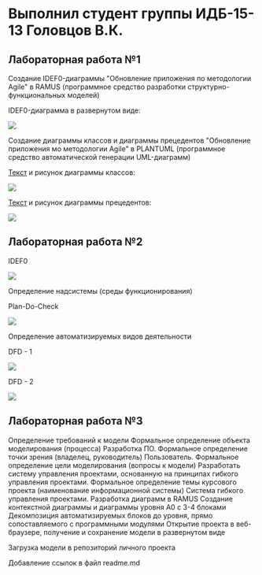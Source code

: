 # Выполнил студент группы ИДБ-15-13 Головцов В.К.
## Лабораторная работа №1
Создание IDEF0-диаграммы "Обновление приложения по методологии Agile" в RAMUS (программное средство разработки структурно-функциональных моделей)

IDEF0-диаграмма в развернутом виде:

![](https://pp.userapi.com/c851336/v851336744/972e/WO0_5cdDbqE.jpg)

Создание диаграммы классов и диаграммы прецедентов "Обновление приложения мо методологии Agile" в PLANTUML (программное средство автоматической генерации UML-диаграмм)

[Текст](https://github.com/Slippp/--15-13-2018-/blob/master/%D0%A2%D0%B5%D0%BA%D1%81%D1%82%201) и рисунок диаграммы классов:

![](http://www.plantuml.com/plantuml/png/LP0zJiD048Nhx2b6gK3Y425SW8vwPQ-85SUBTXrH8AJmewH8aH9Ak450TcAIUBd2snlnh520LbfxtiptZUo1BxKhfvDS-N5Mt6Yd9vBasdkvKxsXJiRNpawBzCBcridLA2kDwfqxPs-FoJ3d20UjIutx6zshewMFDwonZJFU7mZnCIxGO8UcBzhB9RS8Nj761tPcyGa7r6ZvlXHKsCULaFp7TooPToOrgex39uAW8VQCmFY0TPop3cXv0hu4ttnKF3NRcyuW9tYXiUBeWXLsqlcOx0bkVmND6HlCDjopf8RccWjNSNxAxnjbgP4aSqbkrC0KAV_X3m00)

[Текст](https://github.com/Slippp/--15-13-2018-/blob/master/%D0%A2%D0%B5%D0%BA%D1%81%D1%82%202) и рисунок диаграммы прецедентов:

![](http://www.plantuml.com/plantuml/png/fL7DIiD043vtdsB8IGy57q2agUT0RfwNP6r3qwniDdYmGgoY1qMlWXTzWreIZJ-9hp3pHavDnOX76JRpyV7zP9D1QgMnsJGMwIHA3gIHKv21rGQEH6yeWyd8w2m9TtNCrDuuiahqN6FqOSiCOvQmK9jGcIvrtCdBKXN8LFqxCLRx5gm64ut65iB8gC16EX7j-_fR85Dmy8wkiS3AMTFUcdwW74iiw8JckCG6iCAQph31TrpGELQCQfu6Nm0_U1Ky9NkUyFKdp6-pxd61pvJpyn4RcjC5LbsLrwfkkO3RAATJBYcnPdm97Fj6Dy3kNncj__jBkNzx5YitBh_sbIDywFTXmzqKV5RG4tp_xHaZNtXCp7RuvcAWaf3_xIS0)

## Лабораторная работа №2
IDEF0 

![](https://pp.userapi.com/c851216/v851216444/2f60f/zR3M4vIEu1k.jpg)

Определение надсистемы (среды функционирования) 

Plan-Do-Check

![](https://pp.userapi.com/c851216/v851216444/2f5f1/vRPQB037S0c.jpg)

Определение автоматизируемых видов деятельности 

DFD - 1 

![](https://pp.userapi.com/c851216/v851216444/2f635/gXe1XWB0Kdg.jpg)

DFD - 2

![](https://pp.userapi.com/c851216/v851216444/2f63e/nkOU8bTt3ZA.jpg)

## Лабораторная работа №3
Определение требований к модели
Формальное определение объекта моделирования (процесса)
Разработка ПО.
Формальное определение точки зрения (владелец, руководитель)
Пользователь.
Формальное определение цели моделирования (вопросы к модели)
Разработать систему управления проектами, основанную на принципах гибкого управления проектами.
Формальное определение темы курсового проекта (наименование информационной системы)
Cистема гибкого управления проектами.
Разработка диаграмм в RAMUS
Создание контекстной диаграммы и диаграммы уровня A0 c 3-4 блоками
Декомпозиция автоматизируемых блоков до уровня, прямо сопоставляемого с программными модулями
Открытие проекта в веб-браузере, получение и сохранение модели в развернутом виде

Загрузка модели в репозиторий личного проекта


Добавление ссылок в файл readme.md
